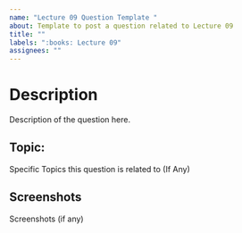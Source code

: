 ```yaml
---
name: "Lecture 09 Question Template "
about: Template to post a question related to Lecture 09
title: ""
labels: ":books: Lecture 09"
assignees: ""
---
```


# Description

Description of the question here.

## Topic:

Specific Topics this question is related to (If Any)

## Screenshots

Screenshots (if any)
